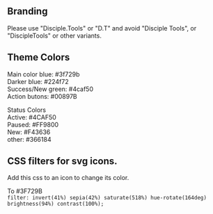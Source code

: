 ## Branding

Please use "Disciple.Tools" or "D.T" and avoid "Disciple Tools", or "DiscipleTools" or other variants.

## Theme Colors
Main color blue: #3f729b  
Darker blue: #224f72  
Success/New green: #4caf50  
Action butons: #00897B  

Status Colors   
Active: #4CAF50  
Paused: #FF9800  
New: #F43636  
other: #366184  

## CSS filters for svg icons.  
Add this css to an icon to change its color.

To #3F729B  
`filter: invert(41%) sepia(42%) saturate(518%) hue-rotate(164deg) brightness(94%) contrast(100%);`

